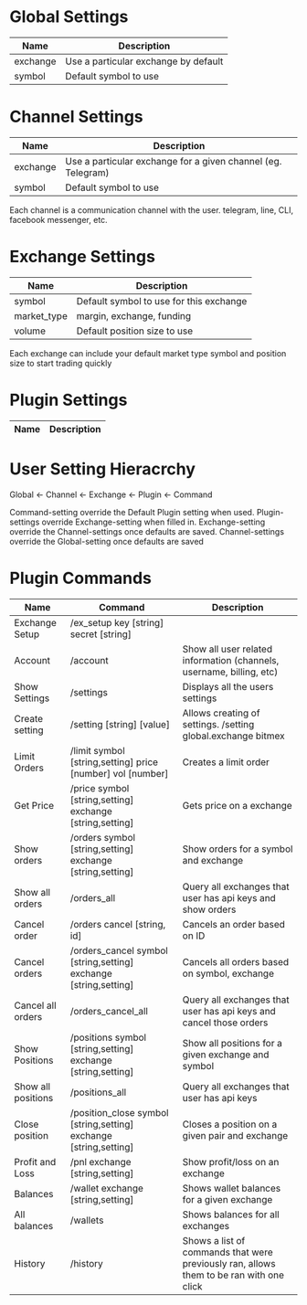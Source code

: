 # Global Settings
| Name | Description |
|----------- | ----------|
| exchange |  Use a particular exchange by default |
| symbol | Default symbol to use |

# Channel Settings
| Name | Description |
|----------- | ----------|
| exchange  |  Use a particular exchange for a given channel (eg. Telegram) |
| symbol | Default symbol to use  |

Each channel is a communication channel with the user.  telegram, line, CLI, facebook messenger, etc.

# Exchange Settings
| Name | Description |
|----------- | ----------|
| symbol | Default symbol to use for this exchange |
| market_type | margin, exchange, funding |
| volume | Default position size to use 

Each exchange can include your default market type symbol and position size to start trading quickly

# Plugin Settings
| Name | Description |
|----------- | ----------|

# User Setting Hieracrchy
Global <- Channel <- Exchange <- Plugin <- Command

Command-setting override the Default Plugin setting when used. Plugin-settings override Exchange-setting when filled in. 
Exchange-setting override the Channel-settings once defaults are saved. 
Channel-settings override the Global-setting once defaults are saved


# Plugin Commands
| Name  | Command | Description
| ------------- | ------------- | -------------|
| Exchange Setup  | /ex_setup key [string] secret [string] | |
| Account | /account | Show all user related information (channels, username, billing, etc)
| Show Settings | /settings | Displays all the users settings |
| Create setting | /setting [string] [value] |  Allows creating of settings.  /setting global.exchange bitmex |
| Limit Orders  | /limit symbol [string,setting] price [number] vol [number] | Creates a limit order |
| Get Price  | /price symbol [string,setting] exchange [string,setting] | Gets price on a exchange |
| Show orders | /orders symbol [string,setting] exchange [string,setting] | Show orders for a symbol and exchange |
| Show all orders | /orders_all |  Query all exchanges that user has api keys and show orders|
| Cancel order | /orders cancel [string, id] | Cancels an order based on ID |
| Cancel orders | /orders_cancel symbol [string,setting] exchange [string,setting] |  Cancels all orders based on symbol, exchange |
| Cancel all orders | /orders_cancel_all | Query all exchanges that user has api keys and cancel those orders |
| Show Positions | /positions symbol [string,setting] exchange [string,setting] | Show all positions for a given exchange and symbol |
| Show all positions | /positions_all |  Query all exchanges that user has api keys  |
| Close position | /position_close symbol [string,setting] exchange [string,setting] | Closes a position on a given pair and exchange |
| Profit and Loss | /pnl exchange [string,setting] | Show profit/loss on an exchange |
| Balances | /wallet exchange [string,setting] | Shows wallet balances for a given exchange |
| All balances | /wallets | Shows balances for all exchanges |
| History | /history | Shows a list of commands that were previously ran, allows them to be ran with one click |



